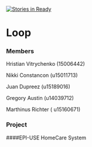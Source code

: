 [![Stories in Ready](https://badge.waffle.io/NikkiConstancon/Loop.png?label=ready&title=Ready)](https://waffle.io/NikkiConstancon/Loop?utm_source=badge)
# Loop


###  Members


Hristian Vitrychenko  (15006442)	
	
Nikki Constancon (u15011713)
	
Juan Dupreez (u15189016)
	
Gregory Austin (u14039712)
		
Marthinus Richter  ( u15160671)

### Project

####EPI-USE HomeCare System
